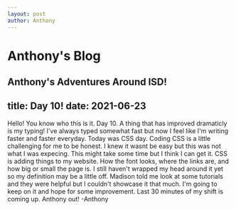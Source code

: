 ```yaml
---
layout: post
author: Anthony
---
```

# Anthony's Blog
Anthony's Adventures Around ISD!
---

title: Day 10!
date:  2021-06-23
---


Hello! You know who this is it. Day 10. A thing that has improved dramaticly is my typing! I've always typed somewhat fast but now I feel like I'm writing faster and faster everyday. Today was CSS day. Coding CSS is a little challenging for me to be honest. I knew it wasnt be easy but this was not what I was expecing. This might take some time but I think I can get it. CSS is adding things to my website. How the font looks, where the links are, and how big or small the page is. I still haven't wrapped my head around it yet so my definition may be a little off. Madison told me look at some tutorials and they were helpful but I couldn't showcase it that much. I'm going to keep on it and hope for some improvement. Last 30 minutes of my shift is coming up. Anthony out! -Anthony